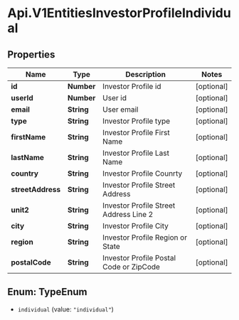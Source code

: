 # Api.V1EntitiesInvestorProfileIndividual

## Properties

Name | Type | Description | Notes
------------ | ------------- | ------------- | -------------
**id** | **Number** | Investor Profile id | [optional] 
**userId** | **Number** | User id | [optional] 
**email** | **String** | User email | [optional] 
**type** | **String** | Investor Profile type | [optional] 
**firstName** | **String** | Investor Profile First Name | [optional] 
**lastName** | **String** | Investor Profile Last Name | [optional] 
**country** | **String** | Investor Profile Counrty | [optional] 
**streetAddress** | **String** | Investor Profile Street Address | [optional] 
**unit2** | **String** | Investor Profile Street Address Line 2 | [optional] 
**city** | **String** | Investor Profile City | [optional] 
**region** | **String** | Investor Profile Region or State | [optional] 
**postalCode** | **String** | Investor Profile Postal Code or ZipCode | [optional] 



## Enum: TypeEnum


* `individual` (value: `"individual"`)





